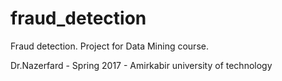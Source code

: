 # fraud_detection
Fraud detection. Project for Data Mining course. 

Dr.Nazerfard - Spring 2017 - Amirkabir university of technology
